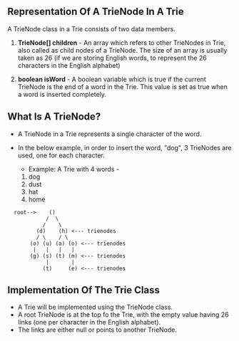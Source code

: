 ## Representation Of A TrieNode In A Trie

A TrieNode class in a Trie consists of two data members.

1. <b>TrieNode[] children</b> - An array which refers to other TrieNodes in
   Trie, also called as child nodes of a TrieNode. The size of an array is
   usually taken as 26 (if we are storing English words, to represent the 26
   characters in the English alphabet)

2. <b>boolean isWord</b> - A boolean variable which is true if the
   current TrieNode is the end of a word in the Trie. This value is set as true
   when a word is inserted completely.

## What Is A TrieNode?

- A TrieNode in a Trie represents a single character of the word.
- In the below example, in order to insert the word, "dog", 3 TrieNodes are
  used, one for each character.

  - Example: A Trie with 4 words -

  1. dog
  2. dust
  3. hat
  4. home

```
  root-->    ()
            /  \
           /    \
         (d)    (h) <--- trienodes
         / \    / \
       (o) (u) (a) (o) <--- trienodes
        |   |   |   |
       (g) (s) (t) (m) <--- trienodes
            |       |
           (t)     (e) <--- trienodes
```

## Implementation Of The Trie Class

- A Trie will be implemented using the TrieNode class.
- A root TrieNode is at the top fo the Trie, with the empty value having 26
  links (one per character in the English alphabet).
- The links are either null or points to another TrieNode.
